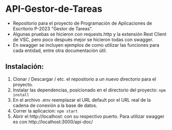# API-Gestor-de-Tareas
- Repositorio para el proyecto de Programación de Aplicaciones de Escritorio P-2023 "Gestor de Tareas".
- Algunas pruebas se hicieron con requests.http y la extensión Rest Client de VSC, pero poco después mejor se hicieron todas con swagger.
- En swagger se incluyen ejemplos de como utilizar las funciones para cada entidad, entre otra documentación útil.

## Instalación:
1. Clonar / Descargar / etc. el repositorio a un nuevo directorio para el proyecto.
2. Instalar las dependencias, posicionado en el directorio del proyecto:
`npm install`
3. En el archivo .env reemplazar el URL default por el URL real de la cadena de conexión a la base de datos.
4. Correr la aplicacion:
`npm start`
5. Abrir el http://localhost: con su respectivo puerto. Para utilizar swagger es con http://localhost:3000/api-doc/
